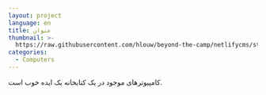 ```yaml
---
layout: project
language: en
title: عنوان
thumbnail: >-
  https://raw.githubusercontent.com/hlouw/beyond-the-camp/netlifycms/static/img/library_square.jpg
categories:
  - Computers
---
```

کامپیوترهای موجود در یک کتابخانه یک ایده خوب است.